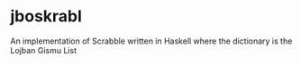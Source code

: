 jboskrabl
=========

An implementation of Scrabble written in Haskell where the dictionary is the Lojban Gismu List